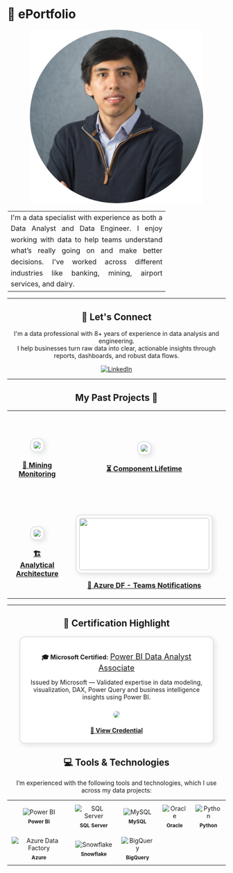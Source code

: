 
# 🚀 ePortfolio

<p align="center">
  <img src="images/profile-pic.png" height="400">
</p>

<table align="center" style="border: 1px solid white;">
  <tr>
    <td width="350" style="border: none;">
      <p align="justify" style="font-size: 16px; line-height: 1.6; margin: 0;">
        I'm a data specialist with experience as both a Data Analyst and Data Engineer. I enjoy working with data to help teams understand what’s really going on and make better decisions. I've worked across different industries like banking, mining, airport services, and dairy.
      </p>
    </td>
  </tr>
</table>






---

<h2 align="center">🤝 Let's Connect</h2>

<p align="center">
  I'm a data professional with 8+ years of experience in data analysis and engineering.<br>
  I help businesses turn raw data into clear, actionable insights through reports, dashboards, and robust data flows.
</p>

<p align="center">
  <a href="https://www.linkedin.com/in/max-causso/" target="_blank">
    <img src="https://img.shields.io/badge/Connect%20on%20LinkedIn-0A66C2?style=for-the-badge&logo=linkedin&logoColor=white" alt="LinkedIn" />
  </a>
</p>


---

<h2 align="center"> My Past Projects 🧠</h2>

<table align="center">
  <tr>
    <td align="center" style="padding: 20px;">
      <a href="https://github.com/mscausso/Mining-Equipment-Condition-Monitoring/blob/main/README.md" target="_blank">
        <img src="https://github.com/user-attachments/assets/c6445da5-2058-479d-a16b-e4aebb00a27b"
             width="300"
             style="border-radius: 12px; border: 2px solid #e1e4e8; background: white; padding: 6px; box-shadow: 4px 4px 12px rgba(0,0,0,0.1);">
        <br><br>
        <b style="font-size: 16px;">🚜 <u>Mining Monitoring</u></b>
      </a>
    </td>
    <td align="center" style="padding: 20px;">
      <a href="https://github.com/mscausso/ComponentLifetime/blob/main/README.md" target="_blank">
        <img src="https://github.com/user-attachments/assets/bf016cde-22e7-4b43-ad6d-c80331e20596"
             width="300"
             style="border-radius: 12px; border: 2px solid #e1e4e8; background: white; padding: 6px; box-shadow: 4px 4px 12px rgba(0,0,0,0.1);">
        <br><br>
        <b style="font-size: 16px;">⏳ <u>Component Lifetime</u></b>
      </a>
    </td>
    <td align="center" style="padding: 20px;">
      <a href="https://github.com/mscausso/Database--Server-Available-Space-Monitoring/blob/main/README.md" target="_blank">
        <img src="https://github.com/user-attachments/assets/426f5585-5f6e-48a1-b423-bc019b8c2ebd"
             width="300"
             style="border-radius: 12px; border: 2px solid #e1e4e8; background: white; padding: 6px; box-shadow: 4px 4px 12px rgba(0,0,0,0.1);">
        <br><br>
        <b style="font-size: 16px;">📊 <u>Database Server Available Space Monitoring</u></b>
      </a>
    </td>
  </tr>

  <tr>
    <td align="center" style="padding: 20px;">
      <a href="https://github.com/mscausso/Enhancement-of-an-Analytical-Architecture/blob/main/README.md" target="_blank">
        <img src="https://github.com/user-attachments/assets/8f456c9b-72f8-49e9-a1ec-ceaeb4f2ab42"
             width="300"
             style="border-radius: 12px; border: 2px solid #e1e4e8; background: white; padding: 6px; box-shadow: 4px 4px 12px rgba(0,0,0,0.1);">
        <br><br>
        <b style="font-size: 16px;">🏗  <u>Analytical Architecture</u></b>
      </a>
    </td>
    <td align="center" style="padding: 20px;">
      <a href="https://github.com/mscausso/Notifications-via-Teams-when-a-pipeline-fails/blob/main/README.md" target="_blank">
        <img src="https://github.com/user-attachments/assets/9e2bcbba-0786-4736-88a5-2cc56ae5cc87"
             width="300" height="120"
             style="border-radius: 12px; border: 2px solid #e1e4e8; background: white; padding: 6px; box-shadow: 4px 4px 12px rgba(0,0,0,0.1);">
        <br><br>
        <b style="font-size: 16px;">📩 <u>Azure DF - Teams Notifications</u></b>
      </a>
    </td>
    <td align="center" style="padding: 20px;">
      <a href="https://github.com/mscausso/ExcelFileSPtoBD/blob/main/README.md" target="_blank">
        <img src="https://github.com/user-attachments/assets/43f56763-60a8-49fd-a62b-d4cbc81e967a"
             width="300"
             style="border-radius: 12px; border: 2px solid #e1e4e8; background: white; padding: 6px; box-shadow: 4px 4px 12px rgba(0,0,0,0.1);">
        <br><br>
        <b style="font-size: 16px;">📂 <u>Excel to DB w/ ADF</u></b>
      </a>
    </td>
  </tr>
  
</table>

---

<h2 align="center">📜 Certification Highlight</h2>

<div align="center" style="border: 2px solid #e1e4e8; border-radius: 12px; padding: 20px; width: 80%; margin: auto; box-shadow: 4px 4px 12px rgba(0,0,0,0.1); background-color: #ffffff;">
  <p><b>🎓 Microsoft Certified:</b> <span style="font-size: 18px;"><u>Power BI Data Analyst Associate</u></span></p>
  <p>
    Issued by Microsoft — Validated expertise in data modeling, visualization, DAX, Power Query and business intelligence insights using Power BI.
  </p>
  <a href="https://learn.microsoft.com/en-us/users/MaxSergioCaussoFretel-2142/credentials/B79AD993A6D1CA35" target="_blank">
    <img src="https://github.com/user-attachments/assets/86b3ce86-8b14-477b-a1d1-23be62cc7d93" height="400" style="border-radius: 10px; margin-top: 10px;">
  </a>
  <br><br>
  <a href="https://learn.microsoft.com/en-us/users/MaxSergioCaussoFretel-2142/credentials/B79AD993A6D1CA35" target="_blank">
    <b>🔗 View Credential</b>
  </a>
</div>

<h2 align="center">💻 Tools & Technologies</h2>

<p align="center">
  I’m experienced with the following tools and technologies, which I use across my data projects:
</p>

<table align="center">
  <tr>
    <td align="center" style="padding: 10px;">
      <img src="https://upload.wikimedia.org/wikipedia/commons/c/cf/New_Power_BI_Logo.svg" height="40" alt="Power BI" />
      <br><sub><b>Power BI</b></sub>
    </td>
    <td align="center" style="padding: 10px;">
      <img src="https://upload.wikimedia.org/wikipedia/commons/8/87/Sql_data_base_with_logo.png" height="40" alt="SQL Server" />
      <br><sub><b>SQL Server</b></sub>
    </td>
    <td align="center" style="padding: 10px;">
      <img src="https://cdn.jsdelivr.net/gh/devicons/devicon/icons/mysql/mysql-original.svg" height="40" alt="MySQL" />
      <br><sub><b>MySQL</b></sub>
    </td>
    <td align="center" style="padding: 10px;">
      <img src="https://cdn.jsdelivr.net/gh/devicons/devicon/icons/oracle/oracle-original.svg" height="40" alt="Oracle" />
      <br><sub><b>Oracle</b></sub>
    </td>
    <td align="center" style="padding: 10px;">
      <img src="https://cdn.jsdelivr.net/gh/devicons/devicon/icons/python/python-original.svg" height="40" alt="Python" />
      <br><sub><b>Python</b></sub>
    </td>
  </tr>
  <tr>
    <td align="center" style="padding: 10px;">
      <img src="https://cdn.jsdelivr.net/gh/devicons/devicon/icons/azure/azure-original.svg" height="40" alt="Azure Data Factory" />
      <br><sub><b>Azure</b></sub>
    </td>
    <td align="center" style="padding: 10px;">
      <img src="images/snowflake_icon_optimized.png" height="40" alt="Snowflake" />
      <br><sub><b>Snowflake</b></sub>
    </td>
    <td align="center" style="padding: 10px;">
      <img src="https://www.vectorlogo.zone/logos/google_bigquery/google_bigquery-icon.svg" height="40" alt="BigQuery" />
      <br><sub><b>BigQuery</b></sub>
    </td>
  </tr>
</table>





